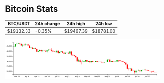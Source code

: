 # Bitcoin Stats

BTC/USDT|24h change|24h high|24h low|
|---|---|---|---|
|$19132.33|-0.35%|$19467.39|$18781.00|

<img src="./chart.svg">
